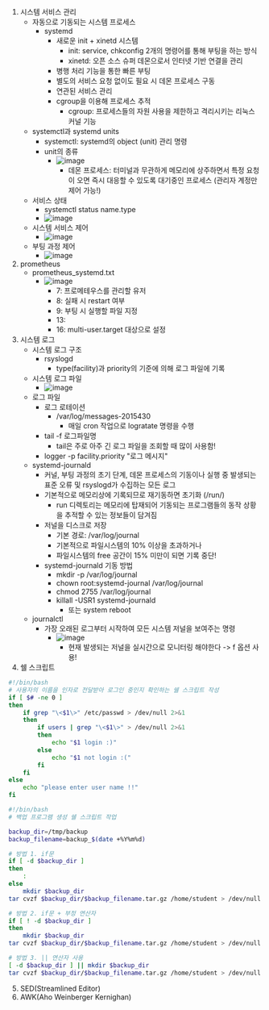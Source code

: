 1. 시스템 서비스 관리
	- 자동으로 기동되는 시스템 프로세스
		- systemd
			- 새로운 init + xinetd 시스템
				- init: service, chkconfig 2개의 명령어를 통해 부팅을 하는 방식
				- xinetd: 오픈 소스 슈퍼 데몬으로서 인터넷 기반 연결을 관리
			- 병행 처리 기능을 통한 빠른 부팅
			- 별도의 서비스 요청 없이도 필요 시 데몬 프로세스 구동
			- 연관된 서비스 관리
			- cgroup을 이용해 프로세스 추적
				- cgroup: 프로세스들의 자원 사용을 제한하고 격리시키는 리눅스 커널 기능
	- systemctl과 systemd units
		- systemctl: systemd의 object (unit) 관리 명령
		- unit의 종류
			- ![image](https://github.com/newdoin/Metanet-Study-Material/assets/121351760/17ea8df8-a6fc-49b6-8bbf-ee43ec091095)
				- 데몬 프로세스: 터미널과 무관하게 메모리에 상주하면서 특정 요청이 오면 즉시 대응할 수 있도록 대기중인 프로세스 (관리자 계정만 제어 가능!)
	- 서비스 상태
		- systemctl status name.type
		- ![image](https://github.com/newdoin/Metanet-Study-Material/assets/121351760/b9a4a4c3-f9ec-4032-bae2-fff272451be5)
	- 시스템 서비스 제어
		- ![image](https://github.com/newdoin/Metanet-Study-Material/assets/121351760/581e881e-f4b2-426a-a9dd-d22516f787d3)
	- 부팅 과정 제어
		- ![image](https://github.com/newdoin/Metanet-Study-Material/assets/121351760/e0269c56-7eba-4dd0-9603-d5b775cd2d3d)
2. prometheus
	- prometheus_systemd.txt
		- ![image](https://github.com/newdoin/Metanet-Study-Material/assets/121351760/7b6ac215-7137-4348-92f5-a883b410a2a7)
			- 7: 프로메테우스를 관리할 유저
			- 8: 실패 시 restart 여부
			- 9: 부팅 시 실행할 파일 지정
			- 13:
			- 16: multi-user.target 대상으로 설정
3. 시스템 로그
	- 시스템 로그 구조
		- rsyslogd
			- type(facility)과 priority의 기준에 의해 로그 파일에 기록
	- 시스템 로그 파일
		- ![image](https://github.com/newdoin/Metanet-Study-Material/assets/121351760/cfe0a14f-2643-4067-ab57-1148ee9869b5)
	- 로그 파일
		- 로그 로테이션
			- /var/log/messages-2015430
				- 매일 cron 작업으로 logratate 명령을 수행
		- tail -f 로그파일명
			- tail은 주로 아주 긴 로그 파일을 조회할 때 많이 사용함!
		- logger -p facility.priority "로그 메시지"
	- systemd-journald
		- 커널, 부팅 과정의 초기 단계, 데몬 프로세스의 기동이나 실행 중 발생되는 표준 오류 및 rsyslogd가 수집하는 모든 로그
		- 기본적으로 메모리상에 기록되므로 재기동하면 초기화 (/run/)
			- run 디렉토리는 메모리에 탑재되어 기동되는 프로그램들의 동작 상황을 추적할 수 있는 정보들이 담겨짐
		- 저널을 디스크로 저장
			- 기본 경로: /var/log/journal
			- 기본적으로 파일시스템의 10% 이상을 초과하거나
			- 파일시스템의 free 공간이 15% 미만이 되면 기록 중단!
		- systemd-journald 기동 방법
			- mkdir -p /var/log/journal
			- chown root:systemd-journal /var/log/journal
			- chmod 2755 /var/log/journal
			- killall -USR1 systemd-journald
				- 또는 system reboot
	- journalctl
		- 가장 오래된 로그부터 시작하여 모든 시스템 저널을 보여주는 명령
			- ![image](https://github.com/newdoin/Metanet-Study-Material/assets/121351760/a162cca1-14d2-4e59-8c9c-f8ccd4dee77b)
				- 현재 발생되는 저널을 실시간으로 모니터링 해야한다 -> f 옵션 사용!
4. 쉘 스크립트
```bash
#!/bin/bash
# 사용자의 이름을 인자로 전달받아 로그인 중인지 확인하는 쉘 스크립트 작성
if [ $# -ne 0 ]
then
	if grep "\<$1\>" /etc/passwd > /dev/null 2>&1
	then
		if users | grep "\<$1\>" > /dev/null 2>&1
		then
			echo "$1 login :)"
		else
			echo "$1 not login :("
		fi
	fi
else
	echo "please enter user name !!"
fi
```

```bash
#!/bin/bash
# 백업 프로그램 생성 쉘 스크립트 작업

backup_dir=/tmp/backup
backup_filename=backup_$(date +%Y%m%d)

# 방법 1. if문
if [ -d $backup_dir ]
then
	:
else
	mkdir $backup_dir
tar cvzf $backup_dir/$backup_filename.tar.gz /home/student > /dev/null 2>&1

# 방법 2. if문 + 부정 연산자
if [ ! -d $backup_dir ]
then
	mkdir $backup_dir
tar cvzf $backup_dir/$backup_filename.tar.gz /home/student > /dev/null 2>&1

# 방법 3. || 연산자 사용
[ -d $backup_dir ] || mkdir $backup_dir
tar cvzf $backup_dir/$backup_filename.tar.gz /home/student > /dev/null 2>&1
```
5. SED(Streamlined Editor)
6. AWK(Aho Weinberger Kernighan)